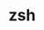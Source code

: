 ---
title: "zsh"
layout: cache
categories: [package, v0.18.0]
meta: {"versions": ["5.8"], "compilers": ["gcc@=7.5.0"], "oss": ["ubuntu18.04"], "platforms": ["linux"], "targets": ["x86_64"], "stacks": ["e4s", "root"], "num_specs": 1, "num_specs_by_stack": {"e4s": 1, "root": 1}}
spec_details: [{"hash": "b2jhuorp4tehmx7477xmhad2uyefwwhq", "compiler": "gcc@=7.5.0", "versions": ["5.8"], "os": "ubuntu18.04", "platform": "linux", "target": "x86_64", "variants": ["+skip-tcsetpgrp-test"], "stacks": ["e4s", "root"], "size": "-", "tarball": "https://binaries.spack.io/releases/v0.18.0/build_cache/linux-ubuntu18.04-x86_64/gcc-7.5.0/zsh-5.8/linux-ubuntu18.04-x86_64-gcc-7.5.0-zsh-5.8-b2jhuorp4tehmx7477xmhad2uyefwwhq.spack"}]
---